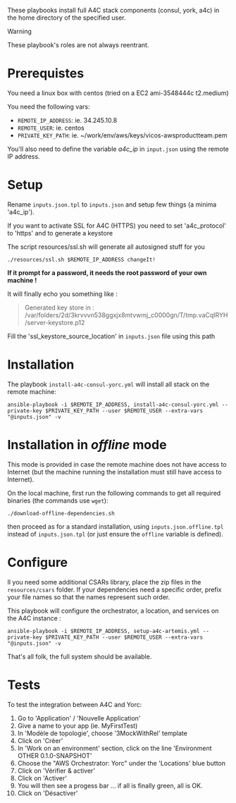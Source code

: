 These playbooks install full A4C stack components (consul, york, a4c) in the home directory of the specified user.

> [!WARNING]
> These playbook's roles are not always reentrant.

# Prerequistes

You need a linux box with centos (tried on a EC2 ami-3548444c t2.medium)

You need the following vars:
 - `REMOTE_IP_ADDRESS`: ie. 34.245.10.8
 - `REMOTE_USER`: ie. centos
 - `PRIVATE_KEY_PATH`: ie. ~/work/env/aws/keys/vicos-awsproductteam.pem

You'll also need to define the variable _a4c_ip_ in `input.json` using the remote IP address.

# Setup

Rename `inputs.json.tpl` to `inputs.json` and setup few things (a minima 'a4c_ip').

If you want to activate SSL for A4C (HTTPS) you need to set 'a4c_protocol' to 'https' and to generate a keystore

The script resources/ssl.sh will generate all autosigned stuff for you

```
./resources/ssl.sh $REMOTE_IP_ADDRESS changeIt!
```

**If it prompt for a password, it needs the root password of your own machine !**

It will finally echo you something like :

> Generated key store in : /var/folders/2d/3krvvvn538ggxjx8mtvwmj_c0000gn/T/tmp.vaCqIRYH/server-keystore.p12

Fill the 'ssl_keystore_source_location' in `inputs.json` file using this path

# Installation
The playbook `install-a4c-consul-yorc.yml` will install all stack on the remote machine:

```
ansible-playbook -i $REMOTE_IP_ADDRESS, install-a4c-consul-yorc.yml --private-key $PRIVATE_KEY_PATH --user $REMOTE_USER --extra-vars "@inputs.json" -v
```

# Installation in _offline_ mode
This mode is provided in case the remote machine does not have access to Internet (but the machine running the installation must still have access to Internet).

On the local machine, first run the following commands to get all required binaries (the commands use `wget`):
```
./download-offline-dependencies.sh
```
then proceed as for a standard installation, using `inputs.json.offline.tpl` instead of `inputs.json.tpl` (or just ensure the `offline` variable is defined).

# Configure
Il you need some additional CSARs library, place the zip files in the `resources/csars` folder. If your dependencies need a specific order, prefix your file names so that the names represent such order.

This playbook will configure the orchestrator, a location, and services on the A4C instance :

```
ansible-playbook -i $REMOTE_IP_ADDRESS, setup-a4c-artemis.yml --private-key $PRIVATE_KEY_PATH --user $REMOTE_USER --extra-vars "@inputs.json" -v
```

That's all folk, the full system should be available.

# Tests

To test the integration between A4C and Yorc:
 1. Go to 'Application' / 'Nouvelle Application'
 2. Give a name to your app (ie. MyFirstTest)
 3. In 'Modèle de topologie', choose '3MockWithRel' template
 4. Click on 'Créer'
 5. In 'Work on an environment' section, click on the line 'Environment OTHER 0.1.0-SNAPSHOT'
 6. Choose the "AWS Orchestrator: Yorc" under the 'Locations' blue button
 7. Click on 'Vérifier & activer'
 8. Click on 'Activer'
 9. You will then see a progess bar ... if all is finally green, all is OK.
 10. Click on 'Désactiver'
